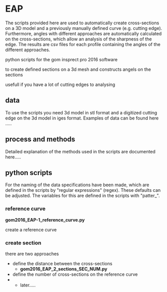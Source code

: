 # EAP

The scripts provided here are used to automatically create cross-sections on a 3D model and a previously manually defined curve (e.g. cutting edge). Furthermore, angles with different approaches are automatically calculated on the cross-sections, which allow an analysis of the sharpness of the edge. The results are csv files for each profile containing the angles of the different approaches.

python scripts for the gom insprect pro 2016 software

to create defined sections on a 3d mesh and constructs angels on the sections

usefull if you have a lot of cutting edges to analysing


## data

To use the scripts you need 3d model in stl format and a digitized cutting edge on the 3d model in iges format.
Examples of data can be found here .....

## process and methods

Detailed explanation of the methods used in the scripts are documented here.....


## python scripts

For the naming of the data specifications have been made, which are defined in the scripts by "regular expressions" (regex). These defaults can be adjusted. The variables for this are defined in the scripts with "patter_". 

### reference curve

**gom2016_EAP-1_reference_curve.py**

create a reference curve

### create section

there are two approaches
- define the distance between the cross-sections
  - **gom2016_EAP_2_sections_SEC_NUM.py**
- define the number of cross-sections on the reference curve
-   - later.....
